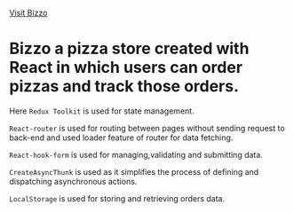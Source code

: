 <a href = "https://bizzo-react.netlify.app/">Visit Bizzo</a>

# Bizzo a pizza store created with React in which users can order pizzas and track those orders.

 Here `Redux Toolkit` is used for state management.

 `React-router` is used for routing between pages without sending request to back-end and used loader feature of router for data fetching.

 `React-hook-form` is used for managing,validating and submitting data.

 `CreateAsyncThunk` is used as it simplifies the process of defining and dispatching asynchronous actions.

 `LocalStorage` is used for storing and retrieving orders data.
